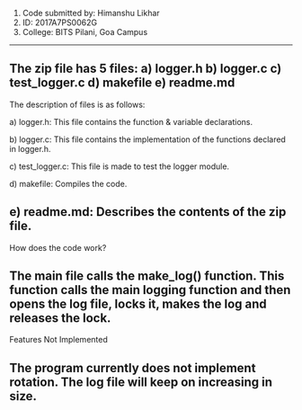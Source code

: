 1) Code submitted by: Himanshu Likhar
2) ID: 2017A7PS0062G
3) College: BITS Pilani, Goa Campus
----------------------------------------------------------------------------------------------------------------------------------------------

The zip file has 5 files:
a) logger.h
b) logger.c
c) test_logger.c
d) makefile
e) readme.md
----------------------------------------------------------------------------------------------------------------------------------------------

The description of files is as follows:

a) logger.h: 	  This file contains the function & variable declarations.

b) logger.c: 	  This file contains the implementation of the functions declared in logger.h.

c) test_logger.c: This file is made to test the logger module.

d) makefile: 	  Compiles the code.

e) readme.md: 	  Describes the contents of the zip file.
----------------------------------------------------------------------------------------------------------------------------------------------

How does the code work?

The main file calls the make_log() function. This function calls the main logging function and then opens the log file, locks it, makes the log and releases the lock.
----------------------------------------------------------------------------------------------------------------------------------------------

Features Not Implemented

The program currently does not implement rotation. The log file will keep on increasing in size.
----------------------------------------------------------------------------------------------------------------------------------------------